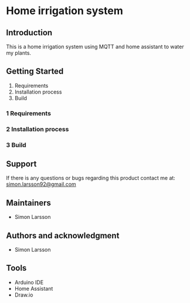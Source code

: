 # Home irrigation system

## Introduction
This is a home irrigation system  using MQTT and home assistant to water my plants.

## Getting Started
1.	Requirements
2.	Installation process
3.	Build

### 1 Requirements


### 2 Installation process


### 3 Build



## Support
If there is any questions or bugs regarding this product contact me at:  
<simon.larsson92@gmail.com>

## Maintainers
- Simon Larsson

## Authors and acknowledgment
- Simon Larsson

## Tools
- Arduino IDE
- Home Assistant
- Draw.io
